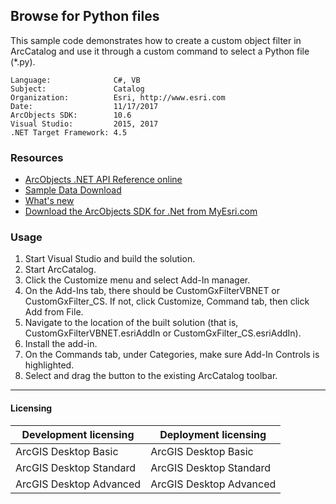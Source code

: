 ## Browse for Python files

This sample code demonstrates how to create a custom object filter in ArcCatalog and use it through a custom command to select a Python file (*.py).   


<!-- TODO: Fill this section below with metadata about this sample-->
```
Language:              C#, VB
Subject:               Catalog
Organization:          Esri, http://www.esri.com
Date:                  11/17/2017
ArcObjects SDK:        10.6
Visual Studio:         2015, 2017
.NET Target Framework: 4.5
```

### Resources

* [ArcObjects .NET API Reference online](http://desktop.arcgis.com/en/arcobjects/latest/net/webframe.htm)  
* [Sample Data Download](../../releases)  
* [What's new](http://desktop.arcgis.com/en/arcobjects/latest/net/webframe.htm#05247c04-bfd9-4e36-ae09-bc6e833c3b14.htm)  
* [Download the ArcObjects SDK for .Net from MyEsri.com](https://my.esri.com/)  

### Usage
1. Start Visual Studio and build the solution.  
1. Start ArcCatalog.  
1. Click the Customize menu and select Add-In manager.  
1. On the Add-Ins tab, there should be CustomGxFilterVBNET or CustomGxFilter_CS. If not, click Customize, Command tab, then click Add from File.   
1. Navigate to the location of the built solution (that is, CustomGxFilterVBNET.esriAddIn or CustomGxFilter_CS.esriAddIn).  
1. Install the add-in.  
1. On the Commands tab, under Categories, make sure Add-In Controls is highlighted.   
1. Select and drag the button to the existing ArcCatalog toolbar.  









---------------------------------

#### Licensing  
| Development licensing | Deployment licensing | 
| ------------- | ------------- | 
| ArcGIS Desktop Basic | ArcGIS Desktop Basic |  
| ArcGIS Desktop Standard | ArcGIS Desktop Standard |  
| ArcGIS Desktop Advanced | ArcGIS Desktop Advanced |  



